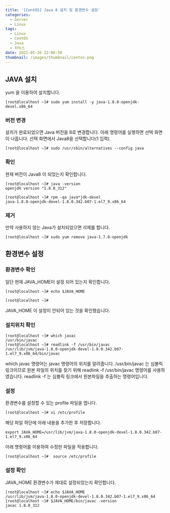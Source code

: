 ```yaml
---
title: '[CentOS] Java 8 설치 및 환경변수 설정'
categories:
  - Server
  - Linux
tags:
  - Linux
  - CentOS
  - Java
  - 리눅스
date: 2022-05-26 22:06:50
thumbnail: /images/thumbnail/centos.png
---
```


## JAVA 설치

yum 을 이용하여 설치합니다.

```
[root@localhost ~]# sudo yum install -y java-1.8.0-openjdk-devel.x86_64
```

### 버전 변경

설치가 완료되었으면 Java 버전을 8로 변경합니다. 아래 명령어를 실행하면 선택 화면이 나옵니다. 선택 화면에서 Java8을 선택합니다(1 입력).

```
[root@localhost ~]# sudo /usr/sbin/alternatives --config java
```

### 확인

현재 버전이 Java8 이 되었는지 확인합니다.

```
[root@localhost ~]# java -version
openjdk version "1.8.0_312"
```

```
[root@localhost ~]# rpm -qa java*jdk-devel
java-1.8.0-openjdk-devel-1.8.0.342.b07-1.el7_9.x86_64
```

### 제거

만약 사용하지 않는 Java가 설치되었으면 삭제를 합니다.

```
[root@localhost ~]# sudo yum remove java-1.7.0-openjdk
```

## 환경변수 설정

### 환경변수 확인

일단 현재 JAVA_HOME이 설정 되어 있는지 확인합니다.

```
[root@localhost ~]# echo $JAVA_HOME

[root@localhost ~]#
```

JAVA_HOME 이 설정이 안되어 있는 것을 확인했습니다.

### 설치위치 확인

```
[root@localhost ~]# which javac
/usr/bin/javac
[root@localhost ~]# readlink -f /usr/bin/javac
/usr/lib/jvm/java-1.8.0-openjdk-devel-1.8.0.342.b07-1.el7_9.x86_64/bin/javac
```

which javac 명령어는 javac 명령어의 위치를 알려줍니다.
/usr/bin/javac 는 심볼릭 링크이므로 원본 파일의 위치를 찾기 위해 readlink -f /usr/bin/javac 명령어를 사용하였습니다.
readlink -f 는 심볼릭 링크에서 원본파일을 추출하는 명령어입니다.

### 설정

환경변수를 설정할 수 있는 profile 파일을 엽니다.

```
[root@localhost ~]# vi /etc/profile
```

해당 파일 하단에 아래 내용을 추가한 후 저장합니다.

```shell
export JAVA_HOME=/usr/lib/jvm/java-1.8.0-openjdk-devel-1.8.0.342.b07-1.el7_9.x86_64
```

아래 명령어를 이용하여 수정한 파일을 적용합니다.

```
[root@localhost ~]#  source /etc/profile
```

### 설정 확인

JAVA_HOME 환경변수가 제대로 설정되었는지 확인합니다.

```
[root@localhost ~]# echo $JAVA_HOME
/usr/lib/jvm/java-1.8.0-openjdk-devel-1.8.0.342.b07-1.el7_9.x86_64
[root@localhost ~]# $JAVA_HOME/bin/javac -version
javac 1.8.0_312
```
